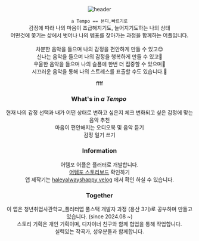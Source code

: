 <div align="center">
 
![header](https://capsule-render.vercel.app/api?type=rect&color=timeGradient&height=240&section=header&text=💖a%20Tempo💖&fontSize=60)

``` a Tempo == 본디,빠르기로 ```<br> 
감정에 따라 나의 마음이 조급해지기도, 늘어지기도하는 나의 상태<br>어떤것에 쫓기는 삶에서 벗어나 나의 템포를 찾아가는 과정을 함께하는 어플입니다.
<br><br>
차분한 음악을 들으며 나의 감정을 편안하게 만들 수 있고😌<br>
신나는 음악을 들으며 나의 감정을 행복하게 만들 수 있고🥳<br>
우울한 음악을 들으며 나의 슬픔에 한번 더 집중할 수 있으며🥲<br>
시끄러운 음악을 통해 나의 스트레스를 표출할 수도 있습니다.🤪<br>
<!-- 내안의 나와 대화하는 시간, 나만의 템포를 찾는 시간 -->  ffff


 ### What's in _a Tempo_ 
 현재 나의 감정 선택과 내가 어떤 상태로 변하고 싶은지 체크
 변화되고 싶은 감정에 맞는 음악 추천<br>
 마음이 편안해지는 오디오북 및 음악 듣기<br>
 감정 일기 쓰기<br>
  
 
### Information
어템포 어플은 플러터로 개발합니다.<br>
[어템포 스토리보드](https://www.figma.com/design/KZdn6xgOj5BivaMl6qRpot/a-tempo-%EC%8A%A4%ED%86%A0%EB%A6%AC%EB%B3%B4%EB%93%9C_New?node-id=2001-1992&t=KQZWrU3MYFKOW6VQ-1)
확인하기 <br>
앱 제작기는 [haleyalwayshappy velog](https://velog.io/@haleyalwayshappy/series/a-Tempo-%EC%96%B4%ED%94%8C%EC%A0%9C%EC%9E%91%EC%9D%BC%EA%B8%B0) 에서 확인 하실 수 있습니다. <br>

### Together
이 앱은 청년취업사관학교_플러터앱 풀스택 개발자 과정 (용산 3기)로 공부하며 만들고 있습니다. (since 2024.08 ~)<br>
스토리 기획은 개인 기획이며, 디자이너 친구와 함께 협업을 통해 작업합니다.<br>
실력있는 작곡가, 성우분들과 함께합니다.<br>

